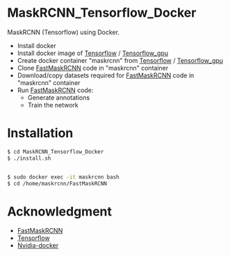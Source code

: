 # MaskRCNN_Tensorflow_Docker

MaskRCNN (Tensorflow) using Docker.

  - Install docker
  - Install docker image of [Tensorflow] / [Tensorflow_gpu]
  - Create docker container "maskrcnn" from [Tensorflow] / [Tensorflow_gpu]
  - Clone [FastMaskRCNN] code in "maskrcnn" container
  - Download/copy datasets required for [FastMaskRCNN] code in "maskrcnn" container
  - Run [FastMaskRCNN] code:
    - Generate annotations
    - Train the network


# Installation
```sh
$ cd MaskRCNN_Tensorflow_Docker
$ ./install.sh


$ sudo docker exec -it maskrcnn bash
$ cd /home/maskrcnn/FastMaskRCNN
```


# Acknowledgment
- [FastMaskRCNN]
- [Tensorflow]
- [Nvidia-docker]




[//]: #
[FastMaskRCNN]: https://github.com/CharlesShang/FastMaskRCNN
[Tensorflow]: https://github.com/tensorflow/tensorflow/tree/master/tensorflow/tools/docker
[Tensorflow_gpu]: https://github.com/tensorflow/tensorflow/tree/master/tensorflow/tools/docker
[Nvidia-docker]: https://github.com/NVIDIA/nvidia-docker

